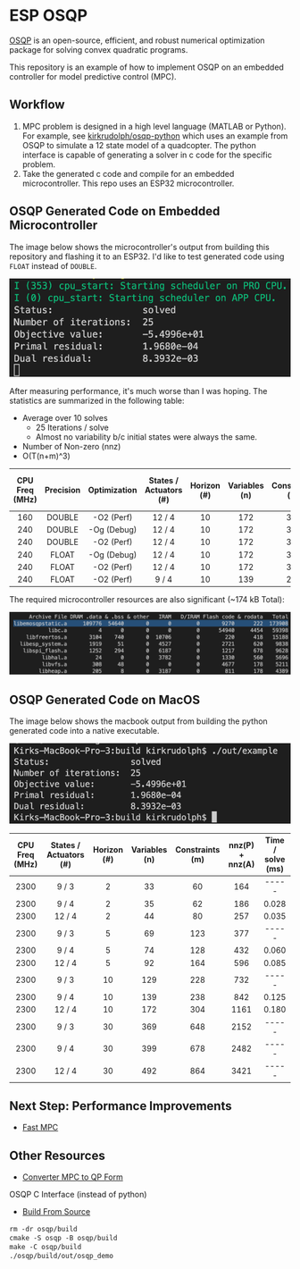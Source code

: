 # ESP OSQP
[OSQP](https://osqp.org/) is an open-source, efficient, and robust numerical optimization package for solving convex quadratic programs. 

This repository is an example of how to implement OSQP on an embedded controller for model predictive control (MPC).


## Workflow
1. MPC problem is designed in a high level language (MATLAB or Python). For example, see [kirkrudolph/osqp-python](https://github.com/kirkrudolph/osqp-python) which uses an example from OSQP to simulate a 12 state model of a quadcopter. The python interface is capable of generating a solver in c code for the specific problem.
2. Take the generated c code and compile for an embedded microcontroller. This repo uses an ESP32 microcontroller.

## OSQP Generated Code on Embedded Microcontroller

The image below shows the microcontroller's output from building this repository and flashing it to an ESP32. I'd like to test generated code using `FLOAT` instead of `DOUBLE`.

![esp_output](image/esp32_output.png)

After measuring performance, it's much worse than I was hoping. The statistics are summarized in the following table:

- Average over 10 solves
  - 25 Iterations / solve
  - Almost no variability b/c initial states were always the same.
- Number of Non-zero (nnz)
- O(T(n+m)^3)

| CPU Freq (MHz) | Precision  | Optimization | States / Actuators (#) | Horizon (#) | Variables (n) | Constraints (m) | nnz(P) + nnz(A) | Time / solve (ms) | OSQP Size (Byes) |
|:--------------:|:----------:|:------------:|:----------------------:|:-----------:|:-------------:|:---------------:|:---------------:|:-----------------:|:-----------------:|
|       160      |   DOUBLE   |  -O2 (Perf)  |         12 / 4         |     10      |      172      |       304       |       1161      |      235.0        |       173,908     |
|       240      |   DOUBLE   |  -Og (Debug) |         12 / 4         |     10      |      172      |       304       |       1161      |      172.8        |       173,372     |
|       240      |   DOUBLE   |  -O2 (Perf)  |         12 / 4         |     10      |      172      |       304       |       1161      |      156.7        |       173,908     |
|       240      |   FLOAT    |  -Og (Debug) |         12 / 4         |     10      |      172      |       304       |       1161      |      29.84        |       112,231     |
|       240      |   FLOAT    |  -O2 (Perf)  |         12 / 4         |     10      |      172      |       304       |       1161      |      13.26        |       112,567     |
|       240      |   FLOAT    |  -O2 (Perf)  |          9 / 4         |     10      |      139      |       238       |        842      |      9.699        |        86,147     |

The required microcontroller resources are also significant (~174 kB Total):

![storage](image/esp32_size.png)

## OSQP Generated Code on MacOS

The image below shows the macbook output from building the python generated code into a native executable.

![mac_output](image/mac_output.png)

| CPU Freq (MHz) | States / Actuators (#) | Horizon (#) | Variables (n) | Constraints (m) | nnz(P) + nnz(A) | Time / solve (ms) |
|:--------------:|:----------------------:|:-----------:|:-------------:|:---------------:|:---------------:|:-----------------:|
|      2300      |          9 / 3         |      2      |      33       |        60       |       164       |      -----        |
|      2300      |          9 / 4         |      2      |      35       |        62       |       186       |      0.028        |
|      2300      |         12 / 4         |      2      |      44       |        80       |       257       |      0.035        |
|      2300      |          9 / 3         |      5      |      69       |       123       |       377       |      -----        |
|      2300      |          9 / 4         |      5      |      74       |       128       |       432       |      0.060        |
|      2300      |         12 / 4         |      5      |      92       |       164       |       596       |      0.085        |
|      2300      |          9 / 3         |     10      |     129       |       228       |       732       |      -----        |
|      2300      |          9 / 4         |     10      |     139       |       238       |       842       |      0.125        |
|      2300      |         12 / 4         |     10      |     172       |       304       |      1161       |      0.180        |
|      2300      |          9 / 3         |     30      |     369       |       648       |      2152       |      -----        |
|      2300      |          9 / 4         |     30      |     399       |       678       |      2482       |      -----        |
|      2300      |         12 / 4         |     30      |     492       |       864       |      3421       |      -----        |

## Next Step: Performance Improvements
- [Fast MPC](https://web.stanford.edu/~boyd/papers/pdf/fast_mpc.pdf)

## Other Resources
- [Converter MPC to QP Form](https://robotology.github.io/osqp-eigen/md_pages_mpc.html)

OSQP C Interface (instead of python)
- [Build From Source](https://osqp.org/docs/get_started/sources.html#build-the-binaries)

```
rm -dr osqp/build
cmake -S osqp -B osqp/build
make -C osqp/build
./osqp/build/out/osqp_demo
```
